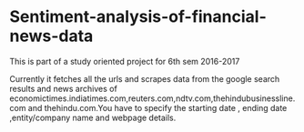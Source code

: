 # Sentiment-analysis-of-financial-news-data
This is part of a study oriented project for 6th sem 2016-2017

Currently it fetches all the urls and scrapes data from the google search results and news archives of economictimes.indiatimes.com,reuters.com,ndtv.com,thehindubusinessline.com and thehindu.com.You have to specify the starting date , ending date ,entity/company name and webpage details.

